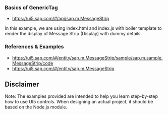 
### Basics of GenericTag
* https://ui5.sap.com/#/api/sap.m.MessageStrip

In this example, we are using index.html and index.js with boiler template to render the display of Message Strip (Display) with dummy details.


### References & Examples
* https://ui5.sap.com/#/entity/sap.m.MessageStrip/sample/sap.m.sample.MessageStrip/code
* https://ui5.sap.com/#/entity/sap.m.MessageStrip




Disclaimer
---
Note: The examples provided are intended to help you learn step-by-step how to use UI5 controls. When designing an actual project, it should be based on the Node.js module.
